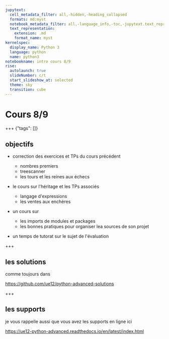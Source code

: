 ```yaml
---
jupytext:
  cell_metadata_filter: all,-hidden,-heading_collapsed
  formats: md:myst
  notebook_metadata_filter: all,-language_info,-toc,-jupytext.text_representation.jupytext_version,-jupytext.text_representation.format_version
  text_representation:
    extension: .md
    format_name: myst
kernelspec:
  display_name: Python 3
  language: python
  name: python3
notebookname: intro cours 8/9
rise:
  autolaunch: true
  slideNumber: c/t
  start_slideshow_at: selected
  theme: sky
  transition: cube
---
```


# Cours 8/9

+++ {"tags": []}

## objectifs

* correction des exercices et TPs du cours précédent
  * nombres premiers
  * treescanner
  * les tours et les reines aux échecs

* le cours sur l'héritage et les TPs associés
  * langage d'expressions
  * les ventes aux enchères
  
* un cours sur 
  * les imports de modules et packages
  * les bonnes pratiques pour organiser lea sources de son projet
  
* un temps de tutorat sur le sujet de l'évaluation

+++

## les solutions

comme toujours dans 

https://github.com/ue12/python-advanced-solutions

+++

## les supports

je vous rappelle aussi que vous avez les supports en ligne ici

https://ue12-python-advanced.readthedocs.io/en/latest/index.html
